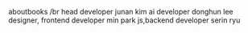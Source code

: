 aboutbooks
/br
head developer junan kim
ai developer donghun lee
designer, frontend developer min park
js,backend developer serin ryu
